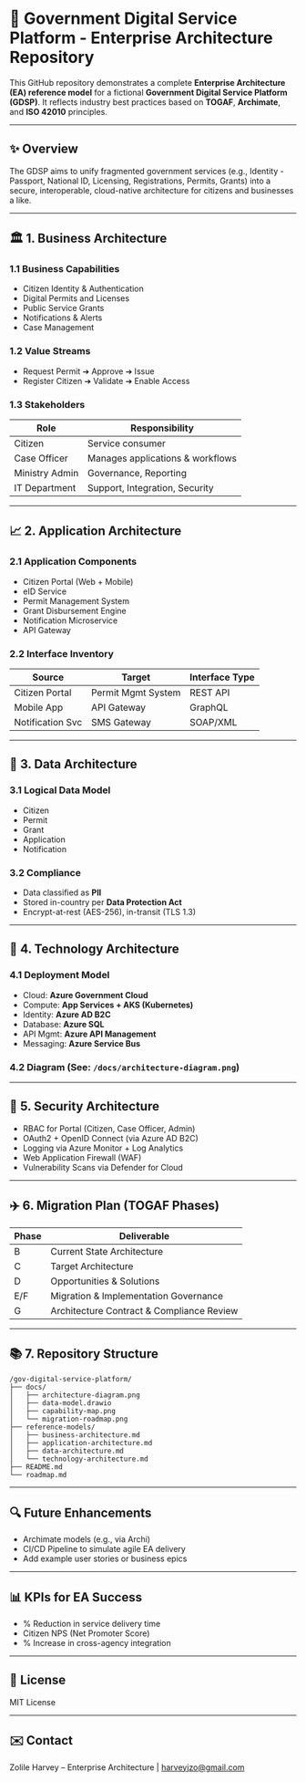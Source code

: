 # 🏢 Government Digital Service Platform - Enterprise Architecture Repository

This GitHub repository demonstrates a complete **Enterprise Architecture (EA) reference model** for a fictional **Government Digital Service Platform (GDSP)**. It reflects industry best practices based on **TOGAF**, **Archimate**, and **ISO 42010** principles.

---
## ✨ Overview

The GDSP aims to unify fragmented government services (e.g., Identity - Passport, National ID, Licensing, Registrations, Permits, Grants) into a secure, interoperable, cloud-native architecture for citizens and businesses a like.

---

## 🏛️ 1. Business Architecture

### 1.1 Business Capabilities
- Citizen Identity & Authentication
- Digital Permits and Licenses
- Public Service Grants
- Notifications & Alerts
- Case Management

### 1.2 Value Streams
- Request Permit ➔ Approve ➔ Issue
- Register Citizen ➔ Validate ➔ Enable Access

### 1.3 Stakeholders
| Role             | Responsibility                     |
|------------------|------------------------------------|
| Citizen          | Service consumer                   |
| Case Officer     | Manages applications & workflows   |
| Ministry Admin   | Governance, Reporting              |
| IT Department    | Support, Integration, Security     |

---

## 📈 2. Application Architecture

### 2.1 Application Components
- Citizen Portal (Web + Mobile)
- eID Service
- Permit Management System
- Grant Disbursement Engine
- Notification Microservice
- API Gateway

### 2.2 Interface Inventory
| Source           | Target                 | Interface Type |
|------------------|------------------------|----------------|
| Citizen Portal   | Permit Mgmt System     | REST API       |
| Mobile App       | API Gateway            | GraphQL        |
| Notification Svc | SMS Gateway            | SOAP/XML       |

---

## 🔢 3. Data Architecture

### 3.1 Logical Data Model
- Citizen
- Permit
- Grant
- Application
- Notification

### 3.2 Compliance
- Data classified as **PII**
- Stored in-country per **Data Protection Act**
- Encrypt-at-rest (AES-256), in-transit (TLS 1.3)

---

## 🚀 4. Technology Architecture

### 4.1 Deployment Model
- Cloud: **Azure Government Cloud**
- Compute: **App Services + AKS (Kubernetes)**
- Identity: **Azure AD B2C**
- Database: **Azure SQL**
- API Mgmt: **Azure API Management**
- Messaging: **Azure Service Bus**

### 4.2 Diagram (See: `/docs/architecture-diagram.png`)

---

## 🚪 5. Security Architecture

- RBAC for Portal (Citizen, Case Officer, Admin)
- OAuth2 + OpenID Connect (via Azure AD B2C)
- Logging via Azure Monitor + Log Analytics
- Web Application Firewall (WAF)
- Vulnerability Scans via Defender for Cloud

---

## ✈️ 6. Migration Plan (TOGAF Phases)

| Phase | Deliverable                                |
|-------|--------------------------------------------|
| B     | Current State Architecture                 |
| C     | Target Architecture                        |
| D     | Opportunities & Solutions                  |
| E/F   | Migration & Implementation Governance      |
| G     | Architecture Contract & Compliance Review  |

---

## 📚 7. Repository Structure

```
/gov-digital-service-platform/
├── docs/
│   ├── architecture-diagram.png
│   ├── data-model.drawio
│   ├── capability-map.png
│   └── migration-roadmap.png
├── reference-models/
│   ├── business-architecture.md
│   ├── application-architecture.md
│   ├── data-architecture.md
│   └── technology-architecture.md
├── README.md
└── roadmap.md
```

---

## 🔍 Future Enhancements
- Archimate models (e.g., via Archi)
- CI/CD Pipeline to simulate agile EA delivery
- Add example user stories or business epics

---

## 📊 KPIs for EA Success
- % Reduction in service delivery time
- Citizen NPS (Net Promoter Score)
- % Increase in cross-agency integration

---

## 📅 License
MIT License

---

## ✉️ Contact
Zolile Harvey – Enterprise Architecture | harveyjzo@gmail.com

